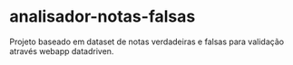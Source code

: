 # analisador-notas-falsas
Projeto baseado em dataset de notas verdadeiras e falsas para validação através webapp datadriven.
